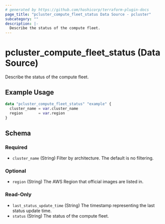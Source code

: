 ```yaml
---
# generated by https://github.com/hashicorp/terraform-plugin-docs
page_title: "pcluster_compute_fleet_status Data Source - pcluster"
subcategory: ""
description: |-
  Describe the status of the compute fleet.
---
```


# pcluster_compute_fleet_status (Data Source)

Describe the status of the compute fleet.

## Example Usage

```terraform
data "pcluster_compute_fleet_status" "example" {
  cluster_name = var.cluster_name
  region       = var.region
}
```

<!-- schema generated by tfplugindocs -->
## Schema

### Required

- `cluster_name` (String) Filter by architecture. The default is no filtering.

### Optional

- `region` (String) The AWS Region that official images are listed in.

### Read-Only

- `last_status_update_time` (String) The timestamp representing the last status update time.
- `status` (String) The status of the compute fleet.
